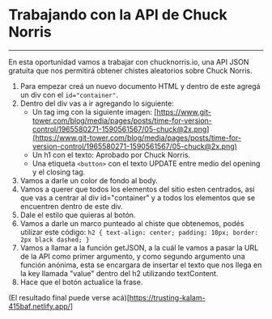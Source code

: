 # Trabajando con la API de Chuck Norris
___

En esta oportunidad vamos a trabajar con chucknorris.io, una API JSON gratuita que nos permitirá obtener chistes aleatorios sobre Chuck Norris.


1. Para empezar creá un nuevo documento HTML y dentro de este agregá un div con el ``id="container"``.
2. Dentro del div vas a ir agregando lo siguiente:
   - Un tag img con la siguiente imagen: [https://www.git-tower.com/blog/media/pages/posts/time-for-version-control/1965580271-1590561567/05-chuck@2x.png](https://www.git-tower.com/blog/media/pages/posts/time-for-version-control/1965580271-1590561567/05-chuck@2x.png)
   - Un h1 con el texto: Aprobado por Chuck Norris.
   - Una etiqueta ``<button>`` con el texto UPDATE entre medio del opening y el closing tag.
3. Vamos a darle un color de fondo al body.
4. Vamos a querer que todos los elementos del sitio esten centrados, así que vas a centrar al div id="container" y a todos los elementos que se encuentren dentro de este div.
5. Dale el estilo que quieras al botón.
6. Vamos a darle un marco punteado al chiste que obtenemos, podés utilizar este código:
   ``h2 {
    text-align: center;
    padding: 10px;
    border: 2px black dashed;
   }``
7. Vamos a llamar a la función getJSON, a la cuál le vamos a pasar la URL de la API como primer argumento, y como segundo argumento una función anónima, esta se encargara de insertar el texto que nos llega en la key llamada "value" dentro del h2 utilizando textContent. 
8. Hace que el botón actualice la frase. 

(El resultado final puede verse acá)[https://trusting-kalam-415baf.netlify.app/]